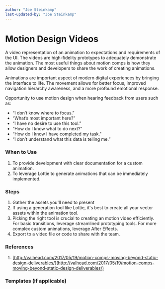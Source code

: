 ```yaml
---
author: "Joe Steinkamp"
last-updated-by: "Joe Steinkamp"
---
```


# Motion Design Videos

A video representation of an animation to expectations and requirements of the UI. The videos are high-fidelity prototypes to adequately demonstrate the animation. The most useful things about motion comps is how they allow designers and developers to share the work of creating animations.

Animations are important aspect of modern digital experiences by bringing the interface to life. The movement allows for better focus, improved navigation hierarchy awareness, and a more profound emotional response.

Opportunity to use motion design when hearing feedback from users such as:

* “I don’t know where to focus.”
* “What’s most important here?”
* “I have no desire to use this tool.”
* “How do I know what to do next?”
* “How do I know I have completed my task."
* “I don’t understand what this data is telling me.”

### When to Use

1. To provide development with clear documentation for a custom animation.
2. To leverage Lottie to generate animations that can be immediately implemented.

### Steps

1. Gather the assets you'll need to present
2. If using a generation tool like Lottie, it's best to create all your vector assets within the animation tool.
3. Picking the right tool is crucial to creating an motion video efficiently. For basic transitions, leverage streamlined prototyping tools. For more complex custom animations, leverage After Effects.
4. Export to a video file or code to share with the team.

### References

1. [http://valhead.com/2017/05/19/motion-comps-moving-beyond-static-design-deliverables/](http://valhead.com/2017/05/19/motion-comps-moving-beyond-static-design-deliverables/)

### Templates \(if applicable\)



